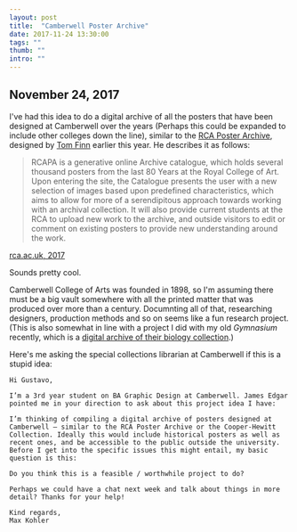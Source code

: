 ```yaml
---
layout: post
title:  "Camberwell Poster Archive"
date: 2017-11-24 13:30:00
tags: ""
thumb: ""
intro: ""
---
```


## November 24, 2017

I've had this idea to do a digital archive of all the posters that have been designed at Camberwell over the years (Perhaps this could be expanded to include other colleges down the line), similar to the [RCA Poster Archive](https://rca-poster-archive.co.uk/), designed by [Tom Finn](http://tomfinn.co.uk) earlier this year. He describes it as follows:

> RCAPA is a generative online Archive catalogue, which holds several thousand posters from the last 80 Years at the Royal College of Art. Upon entering the site, the Catalogue presents the user with a new selection of images based upon predefined characteristics, which aims to allow for more of a serendipitous approach towards working with an archival collection. It will also provide current students at the RCA to upload new work to the archive, and outside visitors to edit or comment on existing posters to provide new understanding around the work.

[rca.ac.uk, 2017](https://www.rca.ac.uk/showcase/show-2017/schoolofcommunication/visualcommunication/tom-finn/)

Sounds pretty cool.

Camberwell College of Arts was founded in 1898, so I'm assuming there must be a big vault somewhere with all the printed matter that was produced over more than a century. Documnting all of that, researching designers, production methods and so on seems like a fun research project. (This is also somewhat in line with a project I did with my old *Gymnasium* recently, which is a [digital archive of their biology collection](http://avh-sammlung.de/).)

Here's me asking the special collections librarian at Camberwell if this is a stupid idea:

```
Hi Gustavo,

I’m a 3rd year student on BA Graphic Design at Camberwell. James Edgar pointed me in your direction to ask about this project idea I have:

I’m thinking of compiling a digital archive of posters designed at Camberwell – similar to the RCA Poster Archive or the Cooper-Hewitt Collection. Ideally this would include historical posters as well as recent ones, and be accessible to the public outside the university. Before I get into the specific issues this might entail, my basic question is this:

Do you think this is a feasible / worthwhile project to do?

Perhaps we could have a chat next week and talk about things in more detail? Thanks for your help!

Kind regards,
Max Kohler
```
